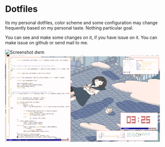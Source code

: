 # Dotfiles

Its my personal dotfiles, color scheme and some configuration may change frequently based on my personal taste. Nothing particular goal.

You can see and make some changes on it, if you have issue on it. You can make issue on github or send mail to me.

![Screenshot dwm](https://github.com/danipragustia/dotfiles/raw/master/screenshot-dwm.png" "Screenshot dwm")
![Screenshot Sway](https://github.com/danipragustia/dotfiles/raw/master/screenshot.png "Screenshot Sway")

